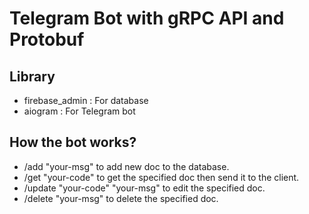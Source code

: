 # Telegram Bot with gRPC API and Protobuf

## Library
- firebase_admin : For database
- aiogram : For Telegram bot

## How the bot works?
- /add "your-msg" to add new doc to the database.
- /get "your-code" to get the specified doc then send it to the client.
- /update "your-code" "your-msg" to edit the specified doc.
- /delete "your-msg" to delete the specified doc.
